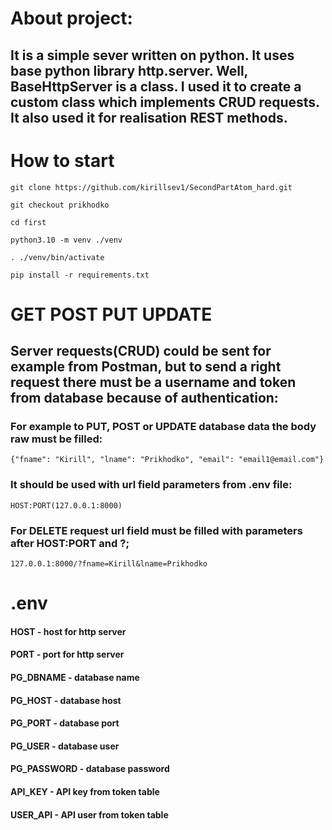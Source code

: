 # About project:
## It is a simple sever written on python. It uses base python library http.server. Well, BaseHttpServer is a class. I used it to create a custom class which implements CRUD requests. It also used it for realisation REST methods.

# How to start
    git clone https://github.com/kirillsev1/SecondPartAtom_hard.git

    git checkout prikhodko

    cd first

    python3.10 -m venv ./venv

    . ./venv/bin/activate

    pip install -r requirements.txt

# GET POST PUT UPDATE
## Server requests(CRUD) could be sent for example from Postman, but to send a right request there must be a username and token from database because of authentication:  
### For example to PUT, POST or UPDATE database data the body raw must be filled:
    {"fname": "Kirill", "lname": "Prikhodko", "email": "email1@email.com"}
### It should be used with url field parameters from .env file:
    HOST:PORT(127.0.0.1:8000)

### For DELETE request url field must be filled with parameters after HOST:PORT and ?;
    127.0.0.1:8000/?fname=Kirill&lname=Prikhodko
# .env
#### HOST - host for http server

#### PORT - port for http server

#### PG_DBNAME - database name

#### PG_HOST - database host

#### PG_PORT - database port

#### PG_USER - database user

#### PG_PASSWORD - database password

#### API_KEY - API key from token table

#### USER_API - API user from token table